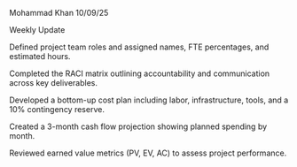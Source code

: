 Mohammad Khan 
10/09/25

Weekly Update

Defined project team roles and assigned names, FTE percentages, and estimated hours.

Completed the RACI matrix outlining accountability and communication across key deliverables.

Developed a bottom-up cost plan including labor, infrastructure, tools, and a 10% contingency reserve.

Created a 3-month cash flow projection showing planned spending by month.

Reviewed earned value metrics (PV, EV, AC) to assess project performance.
